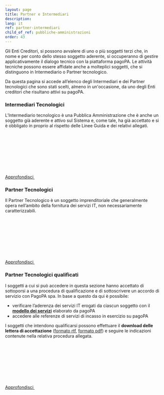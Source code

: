 ```yaml
---
layout: page
title: Partner e Intermediari
description: 
lang: it
ref: partner-intermediari
child_of_ref: pubbliche-amministrazioni
order: 43
---
```


Gli Enti Creditori, si possono avvalere di uno o più soggetti terzi che, in nome e per conto dello stesso soggetto aderente, si occuperanno di gestire applicativamente il dialogo tecnico con  la piattaforma pagoPA. Le attività tecniche possono essere affidate anche a molteplici soggetti, che si distinguono in Intermediario o Partner tecnologico. 

Da questa pagina  si accede all’elenco degli Intermediari e dei Partner tecnologici che sono stati scelti, almeno in un'occasione, da uno degli Enti creditori che risultano attivi su pagoPA.


### Intermediari Tecnologici 
L’Intermediario tecnologico è una Pubblica Amministrazione che è anche un soggetto già aderente e attivo sul Sistema e, come tale, ha già accettato e si è obbligato in proprio al rispetto delle Linee Guida e dei relativi allegati.

[Approfondisci <svg class="icon icon-xs icon-primary"><use xlink:href="/assets/bootstrap-italia/dist/svg/sprite.svg#it-arrow-right"></use></svg>](../intermediari-tecnologici)

### Partner Tecnologici 
Il Partner Tecnologico è un soggetto imprenditoriale che generalmente opera nell’ambito della fornitura dei servizi IT, non necessariamente caratterizzabili. 

[Approfondisci <svg class="icon icon-xs icon-primary"><use xlink:href="/assets/bootstrap-italia/dist/svg/sprite.svg#it-arrow-right"></use></svg>](../partner)

### Partner Tecnologici qualificati
I soggetti a cui si può accedere in questa sezione hanno accettato di sottoporsi a una procedura di qualificazione e di sottoscrivere un accordo di servizio con PagoPA spa. In base a questo da qui è possibile:
* verificare l’aderenza dei servizi IT erogati da ciascun soggetto con il [**modello dei servizi**](../quadro-sinottico/) elaborato da pagoPA
* accedere alle referenze di servizi di incasso in esercizio su pagoPA

I soggetti che intendono qualificarsi possono effettuare il **download delle lettera di accettazione** ([formato rtf](../lettera-accettazione-qualificazione.rtf), [formato pdf](../lettera-accettazione-qualificazione.pdf)) e seguire le indicazioni contenute nella relativa procedura allegata.

[Approfondisci <svg class="icon icon-xs icon-primary"><use xlink:href="/assets/bootstrap-italia/dist/svg/sprite.svg#it-arrow-right"></use></svg>](../partner-qualificati)